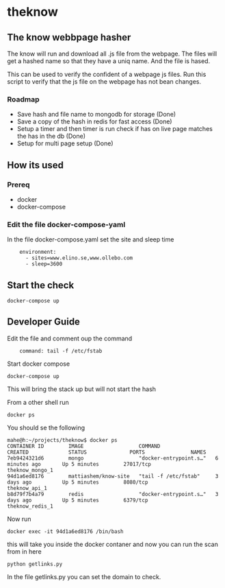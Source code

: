 # theknow


## The know webbpage hasher

The know will run and download all .js file from the webpage.
The files will get a hashed name so that they have a uniq name.
And the file is hased.


This can be used to verify the confident of a webpage js files.
Run this script to verify that the js file on the webpage has not bean changes.


### Roadmap

- Save hash and file name to mongodb for storage (Done)
- Save a copy of the hash in redis for fast access (Done)
- Setup a timer and then timer is run check if has on live page matches the has in the db (Done)
- Setup for multi page setup (Done)



## How its used 

### Prereq

- docker
- docker-compose



### Edit the file docker-compose-yaml


In the file docker-compose.yaml set the site and sleep time 

```
    environment:
      - sites=www.elino.se,www.ollebo.com
      - sleep=3600

```

## Start the check


```
docker-compose up 
```





## Developer Guide

Edit the file and comment oup the command 


```
    command: tail -f /etc/fstab

```

Start docker compose


```
docker-compose up 
```

This will bring the stack up but will not start the hash

From a other shell run 


```
docker ps
```


You should se the following 

```
mahe@h:~/projects/theknow$ docker ps
CONTAINER ID        IMAGE                  COMMAND                  CREATED             STATUS              PORTS               NAMES
7eb9424321d6        mongo                  "docker-entrypoint.s…"   6 minutes ago       Up 5 minutes        27017/tcp           theknow_mongo_1
94d1a6ed8176        mattiashem/know-site   "tail -f /etc/fstab"     3 days ago          Up 5 minutes        8080/tcp            theknow_api_1
b8d79f7b4a79        redis                  "docker-entrypoint.s…"   3 days ago          Up 5 minutes        6379/tcp            theknow_redis_1
```


Now run 

```
docker exec -it 94d1a6ed8176 /bin/bash
```


this will take you inside the docker contaner and now you can run the scan from in here


```
python getlinks.py
```


In the file getlinks.py you can set the domain to check.



